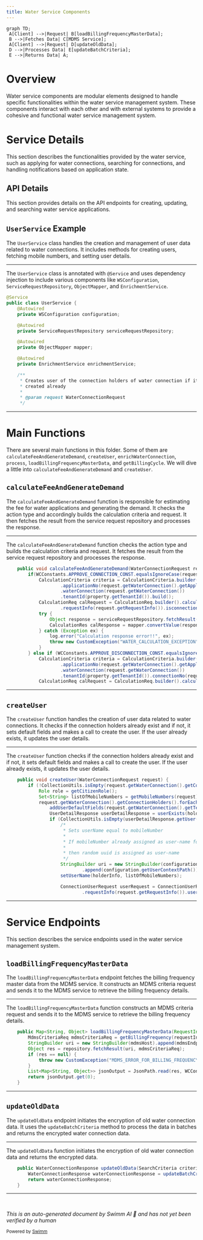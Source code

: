 ```yaml
---
title: Water Service Components
---
```

```mermaid
graph TD;
 A[Client] -->|Request| B[loadBillingFrequencyMasterData];
 B -->|Fetches Data| C[MDMS Service];
 A[Client] -->|Request| D[updateOldData];
 D -->|Processes Data| E[updateBatchCriteria];
 E -->|Returns Data| A;
```

# Overview

Water service components are modular elements designed to handle specific functionalities within the water service management system. These components interact with each other and with external systems to provide a cohesive and functional water service management system.

# Service Details

This section describes the functionalities provided by the water service, such as applying for water connections, searching for connections, and handling notifications based on application state.

## API Details

This section provides details on the API endpoints for creating, updating, and searching water service applications.

## <SwmToken path="municipal-services/ws-services/src/main/java/org/egov/waterconnection/service/UserService.java" pos="25:4:4" line-data="public class UserService {">`UserService`</SwmToken> Example

The <SwmToken path="municipal-services/ws-services/src/main/java/org/egov/waterconnection/service/UserService.java" pos="25:4:4" line-data="public class UserService {">`UserService`</SwmToken> class handles the creation and management of user data related to water connections. It includes methods for creating users, fetching mobile numbers, and setting user details.

<SwmSnippet path="/municipal-services/ws-services/src/main/java/org/egov/waterconnection/service/UserService.java" line="24">

---

The <SwmToken path="municipal-services/ws-services/src/main/java/org/egov/waterconnection/service/UserService.java" pos="25:4:4" line-data="public class UserService {">`UserService`</SwmToken> class is annotated with <SwmToken path="municipal-services/ws-services/src/main/java/org/egov/waterconnection/service/UserService.java" pos="24:0:1" line-data="@Service">`@Service`</SwmToken> and uses dependency injection to include various components like <SwmToken path="municipal-services/ws-services/src/main/java/org/egov/waterconnection/service/UserService.java" pos="27:3:3" line-data="	private WSConfiguration configuration;">`WSConfiguration`</SwmToken>, <SwmToken path="municipal-services/ws-services/src/main/java/org/egov/waterconnection/service/UserService.java" pos="30:3:3" line-data="	private ServiceRequestRepository serviceRequestRepository;">`ServiceRequestRepository`</SwmToken>, <SwmToken path="municipal-services/ws-services/src/main/java/org/egov/waterconnection/service/UserService.java" pos="33:3:3" line-data="	private ObjectMapper mapper;">`ObjectMapper`</SwmToken>, and <SwmToken path="municipal-services/ws-services/src/main/java/org/egov/waterconnection/service/UserService.java" pos="36:3:3" line-data="	private EnrichmentService enrichmentService;">`EnrichmentService`</SwmToken>.

```java
@Service
public class UserService {
	@Autowired
	private WSConfiguration configuration;

	@Autowired
	private ServiceRequestRepository serviceRequestRepository;

	@Autowired
	private ObjectMapper mapper;

	@Autowired
	private EnrichmentService enrichmentService;

	/**
	 * Creates user of the connection holders of water connection if it is not
	 * created already
	 *
	 * @param request WaterConnectionRequest
	 */
```

---

</SwmSnippet>

# Main Functions

There are several main functions in this folder. Some of them are <SwmToken path="municipal-services/ws-services/src/main/java/org/egov/waterconnection/service/CalculationService.java" pos="69:5:5" line-data="	public void calculateFeeAndGenerateDemand(WaterConnectionRequest request, Property property) {">`calculateFeeAndGenerateDemand`</SwmToken>, <SwmToken path="municipal-services/ws-services/src/main/java/org/egov/waterconnection/service/UserService.java" pos="44:5:5" line-data="	public void createUser(WaterConnectionRequest request) {">`createUser`</SwmToken>, `enrichWaterConnection`, <SwmToken path="municipal-services/ws-services/src/main/java/org/egov/waterconnection/service/WaterEncryptionService.java" pos="74:7:7" line-data="     * Data encryption process takes place in batches.">`process`</SwmToken>, <SwmToken path="municipal-services/ws-services/src/main/java/org/egov/waterconnection/service/MasterDataService.java" pos="57:11:11" line-data="	public Map&lt;String, Object&gt; loadBillingFrequencyMasterData(RequestInfo requestInfo, String tenantId) {">`loadBillingFrequencyMasterData`</SwmToken>, and <SwmToken path="municipal-services/ws-services/src/main/java/org/egov/waterconnection/service/MasterDataService.java" pos="68:5:5" line-data="	public String getBillingCycle(RequestInfo requestInfo, String tenantId) {">`getBillingCycle`</SwmToken>. We will dive a little into <SwmToken path="municipal-services/ws-services/src/main/java/org/egov/waterconnection/service/CalculationService.java" pos="69:5:5" line-data="	public void calculateFeeAndGenerateDemand(WaterConnectionRequest request, Property property) {">`calculateFeeAndGenerateDemand`</SwmToken> and <SwmToken path="municipal-services/ws-services/src/main/java/org/egov/waterconnection/service/UserService.java" pos="44:5:5" line-data="	public void createUser(WaterConnectionRequest request) {">`createUser`</SwmToken>.

## <SwmToken path="municipal-services/ws-services/src/main/java/org/egov/waterconnection/service/CalculationService.java" pos="69:5:5" line-data="	public void calculateFeeAndGenerateDemand(WaterConnectionRequest request, Property property) {">`calculateFeeAndGenerateDemand`</SwmToken>

The <SwmToken path="municipal-services/ws-services/src/main/java/org/egov/waterconnection/service/CalculationService.java" pos="69:5:5" line-data="	public void calculateFeeAndGenerateDemand(WaterConnectionRequest request, Property property) {">`calculateFeeAndGenerateDemand`</SwmToken> function is responsible for estimating the fee for water applications and generating the demand. It checks the action type and accordingly builds the calculation criteria and request. It then fetches the result from the service request repository and processes the response.

<SwmSnippet path="/municipal-services/ws-services/src/main/java/org/egov/waterconnection/service/CalculationService.java" line="69">

---

The <SwmToken path="municipal-services/ws-services/src/main/java/org/egov/waterconnection/service/CalculationService.java" pos="69:5:5" line-data="	public void calculateFeeAndGenerateDemand(WaterConnectionRequest request, Property property) {">`calculateFeeAndGenerateDemand`</SwmToken> function checks the action type and builds the calculation criteria and request. It fetches the result from the service request repository and processes the response.

```java
	public void calculateFeeAndGenerateDemand(WaterConnectionRequest request, Property property) {
		if(WCConstants.APPROVE_CONNECTION_CONST.equalsIgnoreCase(request.getWaterConnection().getProcessInstance().getAction())) {
			CalculationCriteria criteria = CalculationCriteria.builder()
					.applicationNo(request.getWaterConnection().getApplicationNo())
					.waterConnection(request.getWaterConnection())
					.tenantId(property.getTenantId()).build();
			CalculationReq calRequest = CalculationReq.builder().calculationCriteria(Arrays.asList(criteria))
					.requestInfo(request.getRequestInfo()).isconnectionCalculation(false).isDisconnectionRequest(false).build();
			try {
				Object response = serviceRequestRepository.fetchResult(waterServiceUtil.getCalculatorURL(), calRequest);
				CalculationRes calResponse = mapper.convertValue(response, CalculationRes.class);
			} catch (Exception ex) {
				log.error("Calculation response error!!", ex);
				throw new CustomException("WATER_CALCULATION_EXCEPTION", "Calculation response can not parsed!!!");
			}
		} else if (WCConstants.APPROVE_DISCONNECTION_CONST.equalsIgnoreCase(request.getWaterConnection().getProcessInstance().getAction())) {
			CalculationCriteria criteria = CalculationCriteria.builder()
					.applicationNo(request.getWaterConnection().getApplicationNo())
					.waterConnection(request.getWaterConnection())
					.tenantId(property.getTenantId()).connectionNo(request.getWaterConnection().getConnectionNo()).build();
			CalculationReq calRequest = CalculationReq.builder().calculationCriteria(Arrays.asList(criteria))
```

---

</SwmSnippet>

## <SwmToken path="municipal-services/ws-services/src/main/java/org/egov/waterconnection/service/UserService.java" pos="44:5:5" line-data="	public void createUser(WaterConnectionRequest request) {">`createUser`</SwmToken>

The <SwmToken path="municipal-services/ws-services/src/main/java/org/egov/waterconnection/service/UserService.java" pos="44:5:5" line-data="	public void createUser(WaterConnectionRequest request) {">`createUser`</SwmToken> function handles the creation of user data related to water connections. It checks if the connection holders already exist and if not, it sets default fields and makes a call to create the user. If the user already exists, it updates the user details.

<SwmSnippet path="/municipal-services/ws-services/src/main/java/org/egov/waterconnection/service/UserService.java" line="44">

---

The <SwmToken path="municipal-services/ws-services/src/main/java/org/egov/waterconnection/service/UserService.java" pos="44:5:5" line-data="	public void createUser(WaterConnectionRequest request) {">`createUser`</SwmToken> function checks if the connection holders already exist and if not, it sets default fields and makes a call to create the user. If the user already exists, it updates the user details.

```java
	public void createUser(WaterConnectionRequest request) {
		if (!CollectionUtils.isEmpty(request.getWaterConnection().getConnectionHolders())) {
			Role role = getCitizenRole();
			Set<String> listOfMobileNumbers = getMobileNumbers(request);
			request.getWaterConnection().getConnectionHolders().forEach(holderInfo -> {
				addUserDefaultFields(request.getWaterConnection().getTenantId(), role, holderInfo);
				UserDetailResponse userDetailResponse = userExists(holderInfo, request.getRequestInfo());
				if (CollectionUtils.isEmpty(userDetailResponse.getUser())) {
					/*
					 * Sets userName equal to mobileNumber
					 *
					 * If mobileNumber already assigned as user-name for another user
					 *
					 * then random uuid is assigned as user-name
					 */
					StringBuilder uri = new StringBuilder(configuration.getUserHost())
							.append(configuration.getUserContextPath()).append(configuration.getUserCreateEndPoint());
					setUserName(holderInfo, listOfMobileNumbers);

					ConnectionUserRequest userRequest = ConnectionUserRequest.builder()
							.requestInfo(request.getRequestInfo()).user(holderInfo).build();
```

---

</SwmSnippet>

# Service Endpoints

This section describes the service endpoints used in the water service management system.

## <SwmToken path="municipal-services/ws-services/src/main/java/org/egov/waterconnection/service/MasterDataService.java" pos="57:11:11" line-data="	public Map&lt;String, Object&gt; loadBillingFrequencyMasterData(RequestInfo requestInfo, String tenantId) {">`loadBillingFrequencyMasterData`</SwmToken>

The <SwmToken path="municipal-services/ws-services/src/main/java/org/egov/waterconnection/service/MasterDataService.java" pos="57:11:11" line-data="	public Map&lt;String, Object&gt; loadBillingFrequencyMasterData(RequestInfo requestInfo, String tenantId) {">`loadBillingFrequencyMasterData`</SwmToken> endpoint fetches the billing frequency master data from the MDMS service. It constructs an MDMS criteria request and sends it to the MDMS service to retrieve the billing frequency details.

<SwmSnippet path="/municipal-services/ws-services/src/main/java/org/egov/waterconnection/service/MasterDataService.java" line="57">

---

The <SwmToken path="municipal-services/ws-services/src/main/java/org/egov/waterconnection/service/MasterDataService.java" pos="57:11:11" line-data="	public Map&lt;String, Object&gt; loadBillingFrequencyMasterData(RequestInfo requestInfo, String tenantId) {">`loadBillingFrequencyMasterData`</SwmToken> function constructs an MDMS criteria request and sends it to the MDMS service to retrieve the billing frequency details.

```java
	public Map<String, Object> loadBillingFrequencyMasterData(RequestInfo requestInfo, String tenantId) {
		MdmsCriteriaReq mdmsCriteriaReq = getBillingFrequency(requestInfo, tenantId);
		StringBuilder uri = new StringBuilder(mdmsHost).append(mdmsEndpoint);
		Object res = repository.fetchResult(uri, mdmsCriteriaReq);
		if (res == null) {
			throw new CustomException("MDMS_ERROR_FOR_BILLING_FREQUENCY", "ERROR IN FETCHING THE BILLING FREQUENCY");
		}
		List<Map<String, Object>> jsonOutput = JsonPath.read(res, WCConstants.JSONPATH_ROOT_FOR_BILLING);
		return jsonOutput.get(0);
	}
```

---

</SwmSnippet>

## <SwmToken path="municipal-services/ws-services/src/main/java/org/egov/waterconnection/service/WaterEncryptionService.java" pos="68:5:5" line-data="    public WaterConnectionResponse updateOldData(SearchCriteria criteria, RequestInfo requestInfo) {">`updateOldData`</SwmToken>

The <SwmToken path="municipal-services/ws-services/src/main/java/org/egov/waterconnection/service/WaterEncryptionService.java" pos="68:5:5" line-data="    public WaterConnectionResponse updateOldData(SearchCriteria criteria, RequestInfo requestInfo) {">`updateOldData`</SwmToken> endpoint initiates the encryption of old water connection data. It uses the <SwmToken path="municipal-services/ws-services/src/main/java/org/egov/waterconnection/service/WaterEncryptionService.java" pos="69:7:7" line-data="        WaterConnectionResponse waterConnectionResponse = updateBatchCriteria(requestInfo, criteria);">`updateBatchCriteria`</SwmToken> method to process the data in batches and returns the encrypted water connection data.

<SwmSnippet path="/municipal-services/ws-services/src/main/java/org/egov/waterconnection/service/WaterEncryptionService.java" line="68">

---

The <SwmToken path="municipal-services/ws-services/src/main/java/org/egov/waterconnection/service/WaterEncryptionService.java" pos="68:5:5" line-data="    public WaterConnectionResponse updateOldData(SearchCriteria criteria, RequestInfo requestInfo) {">`updateOldData`</SwmToken> function initiates the encryption of old water connection data and returns the encrypted data.

```java
    public WaterConnectionResponse updateOldData(SearchCriteria criteria, RequestInfo requestInfo) {
        WaterConnectionResponse waterConnectionResponse = updateBatchCriteria(requestInfo, criteria);
        return waterConnectionResponse;
    }
```

---

</SwmSnippet>

&nbsp;

*This is an auto-generated document by Swimm AI 🌊 and has not yet been verified by a human*

<SwmMeta version="3.0.0" repo-id="Z2l0aHViJTNBJTNBRElHSVQtT1NTJTNBJTNBU3dpbW0tRGVtbw==" repo-name="DIGIT-OSS" doc-type="overview"><sup>Powered by [Swimm](/)</sup></SwmMeta>
